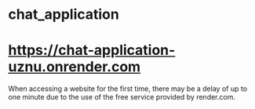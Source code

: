 # chat_application
# https://chat-application-uznu.onrender.com

When accessing a website for the first time, there may be a delay of up to one minute due to the use of the free service provided by render.com.
